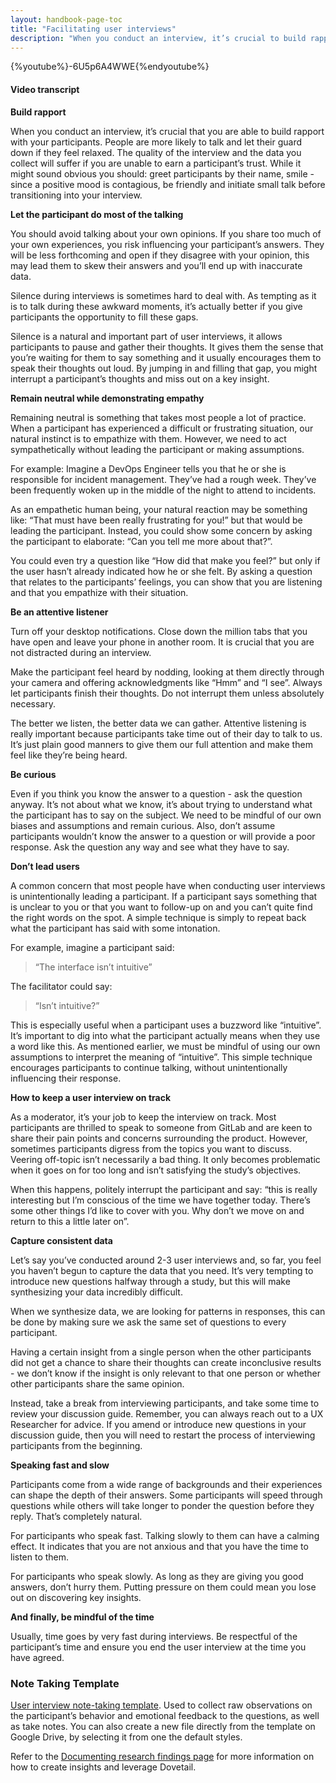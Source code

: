 ```yaml
---
layout: handbook-page-toc
title: "Facilitating user interviews"
description: "When you conduct an interview, it’s crucial to build rapport with your participants. People are more likely to talk and let their guard down if they feel relaxed."
---
```




<!-- blank line -->
{%youtube%}-6U5p6A4WWE{%endyoutube%}

<!-- blank line -->

#### Video transcript

**Build rapport**

When you conduct an interview, it’s crucial that you are able to build rapport with your participants. People are more likely to talk and let their guard down if they feel relaxed. The quality of the interview and the data you collect will suffer if you are unable to earn a  participant’s trust. While it might sound obvious you should: greet participants by their name, smile - since a positive mood is contagious, be friendly and initiate small talk before transitioning into your interview.

**Let the participant do most of the talking**

You should avoid talking about your own opinions. If you share too much of your own experiences, you risk influencing your participant’s answers. They will be less forthcoming and open if they disagree with your opinion, this may lead them to skew their answers and you’ll end up with inaccurate data.

Silence during interviews is sometimes hard to deal with. As tempting as it is to talk during these awkward moments, it’s actually better if you give participants the opportunity to fill these gaps. 

Silence is a natural and important part of user interviews, it allows participants to pause and gather their thoughts. It gives them the sense that you’re waiting for them to say something and it usually encourages them to speak their thoughts out loud. By jumping in and filling that gap, you might interrupt a participant’s thoughts and miss out on a key insight.

**Remain neutral while demonstrating empathy**

Remaining neutral is something that takes most people a lot of practice. When a participant has experienced a difficult or frustrating situation, our natural instinct is to empathize with them. However, we need to act sympathetically without leading the participant or making assumptions. 

For example: Imagine a DevOps Engineer tells you that he or she is responsible for incident management. They’ve had a rough week. They’ve been frequently woken up in the middle of the night to attend to incidents. 

As an empathetic human being, your natural reaction may be something like: “That must have been really frustrating for you!” but that would be leading the participant. Instead, you could show some concern by asking the participant to elaborate: “Can you tell me more about that?”. 

You could even try a question like “How did that make you feel?” but only if the user hasn’t already indicated how he or she felt. By asking a question that relates to the participants’ feelings, you can show that you are listening and that you empathize with their situation.

**Be an attentive listener**

Turn off your desktop notifications. Close down the million tabs that you have open and leave your phone in another room. It is crucial that you are not distracted during an interview.

Make the participant feel heard by nodding, looking at them directly through your camera and offering acknowledgments like “Hmm” and “I see”. Always let participants finish their thoughts. Do not interrupt them unless absolutely necessary.

The better we listen, the better data we can gather. Attentive listening is really important because participants take time out of their day to talk to us. It’s just plain good manners to give them our full attention and make them feel like they’re being heard.
 
**Be curious**

Even if you think you know the answer to a question - ask the question anyway. It’s not about what we know, it’s about trying to understand what the participant has to say on the subject. We need to be mindful of our own biases and assumptions and remain curious. Also, don’t assume participants wouldn’t know the answer to a question or will provide a poor response. Ask the question any way and see what they have to say.
 
**Don’t lead users**

A common concern that most people have when conducting user interviews is unintentionally leading a participant. If a participant says something that is unclear to you or that you want to follow-up on and you can’t quite find the right words on the spot. A simple technique is simply to repeat back what the participant has said with some intonation. 

For example, imagine a participant said:

> “The interface isn’t intuitive”

The facilitator could say:

> “Isn’t intuitive?”

This is especially useful when a participant uses a buzzword like “intuitive”. It’s important to dig into what the participant actually means when they use a word like this. As mentioned earlier, we must be mindful of using our own assumptions to interpret the meaning of “intuitive”. This simple technique encourages participants to continue talking, without unintentionally influencing their response.
 
**How to keep a user interview on track**

As a moderator, it’s your job to keep the interview on track. Most participants are thrilled to speak to someone from GitLab and are keen to share their pain points and concerns surrounding the product. However, sometimes participants digress from the topics you want to discuss. Veering off-topic isn’t necessarily a bad thing. It only becomes problematic when it goes on for too long and isn’t satisfying the study’s objectives.

When this happens, politely interrupt the participant and say: “this is really interesting but I’m conscious of the time we have together today. There’s some other things I’d like to cover with you. Why don’t we move on and return to this a little later on”.
 
**Capture consistent data**

Let’s say you’ve conducted around 2-3 user interviews and, so far, you feel you haven’t begun to capture the data that you need. It’s very tempting to introduce new questions halfway through a study, but this will make synthesizing your data incredibly difficult.

When we synthesize data, we are looking for patterns in responses, this can be done by making sure we ask the same set of questions to every participant. 

Having a certain insight from a single person when the other participants did not get a chance to share their thoughts can create inconclusive results - we don’t know if the insight is only relevant to that one person or whether other participants share the same opinion.

Instead, take a break from interviewing participants, and take some time to review your discussion guide. Remember, you can always reach out to a UX Researcher for advice. If you amend or introduce new questions in your discussion guide, then you will need to restart the process of interviewing participants from the beginning.
 
**Speaking fast and slow**

Participants come from a wide range of backgrounds and their experiences can shape the depth of their answers. Some participants will speed through questions while others will take longer to ponder the question before they reply. That’s completely natural.

For participants who speak fast. Talking slowly to them can have a calming effect. It indicates that you are not anxious and that you have the time to listen to them.

For participants who speak slowly. As long as they are giving you good answers, don’t hurry them. Putting pressure on them could mean you lose out on discovering key insights. 
 
**And finally, be mindful of the time**

Usually, time goes by very fast during interviews. Be respectful of the participant’s time and ensure you end the user interview at the time you have agreed.

### Note Taking Template

[User interview note-taking template](https://docs.google.com/spreadsheets/d/1hnIqg-fnCYW2XKHR8RBsO3cYLSMEZy2xUKmbiUluAY0/edit#gid=0). Used to collect raw observations on the participant’s behavior and emotional feedback to the questions, as well as take notes. You can also create a new file directly from the template on Google Drive, by selecting it from one the default styles.

Refer to the [Documenting research findings page](/handbook/engineering/ux/ux-research-training/documenting-research-findings/) for more information on how to create insights and leverage Dovetail. 
